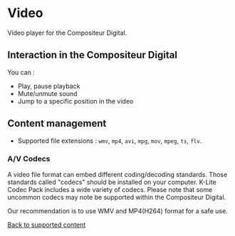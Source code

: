 # Video

Video player for the Compositeur Digital.

## Interaction in the Compositeur Digital

You can :

- Play, pause playback
- Mute/unmute sound
- Jump to a specific position in the video

## Content management

- Supported file extensions : `wmv`, `mp4`, `avi`, `mpg`, `mov`, `mpeg`, `ts`, `flv`.

### A/V Codecs

A video file format can embed different coding/decoding standards. Those standards called "codecs" should be installed on your computer. K-Lite Codec Pack includes a wide variety of codecs. Please note that some uncommon codecs may note be supported within the Compositeur Digital.

Our recommendation is to use WMV and MP4(H264) format for a safe use.

[Back to supported content](content_types.md)
